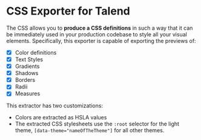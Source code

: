 # CSS Exporter for Talend

The CSS allows you to **produce a CSS definitions** in such a way that it can be immediately used in your production codebase to style all your visual elements. Specifically, this exporter is capable of exporting the previews of:

- [x] Color definitions
- [x] Text Styles
- [x] Gradients
- [x] Shadows
- [x] Borders
- [x] Radii
- [x] Measures

This extractor has two customizations: 

- Colors are extracted as HSLA values
- The extracted CSS stylesheets use the `:root` selector for the light theme, `[data-theme="nameOfTheTheme"]` for all other themes.
